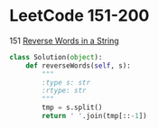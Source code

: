 # LeetCode 151-200

151 [Reverse Words in a String](https://leetcode.com/problems/reverse-words-in-a-string/submissions/)
```python
class Solution(object):
    def reverseWords(self, s):
        """
        :type s: str
        :rtype: str
        """
        tmp = s.split()
        return ' '.join(tmp[::-1])
```
